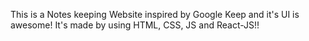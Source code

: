 This is a Notes keeping Website inspired by Google Keep and it's UI is awesome!
It's made by using HTML, CSS, JS and React-JS!!